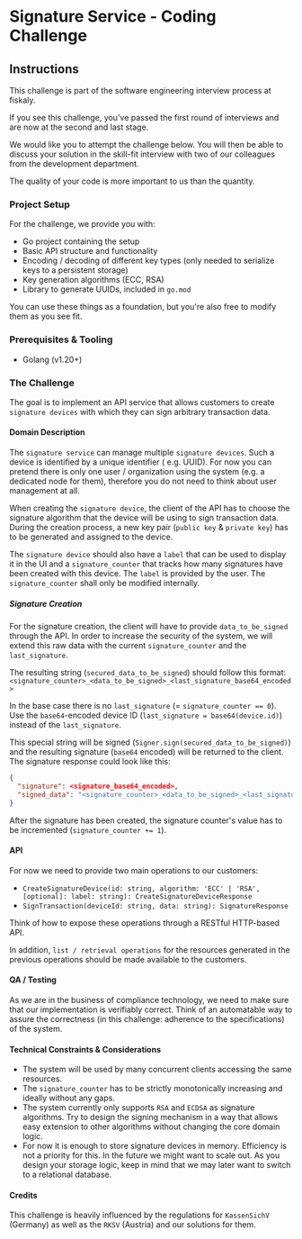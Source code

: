 # Signature Service - Coding Challenge

## Instructions

This challenge is part of the software engineering interview process at fiskaly.

If you see this challenge, you've passed the first round of interviews and are now at the second and last stage.

We would like you to attempt the challenge below. You will then be able to discuss your solution in the skill-fit
interview with two of our colleagues from the development department.

The quality of your code is more important to us than the quantity.

### Project Setup

For the challenge, we provide you with:

- Go project containing the setup
- Basic API structure and functionality
- Encoding / decoding of different key types (only needed to serialize keys to a persistent storage)
- Key generation algorithms (ECC, RSA)
- Library to generate UUIDs, included in `go.mod`

You can use these things as a foundation, but you're also free to modify them as you see fit.

### Prerequisites & Tooling

- Golang (v1.20+)

### The Challenge

The goal is to implement an API service that allows customers to create `signature devices` with which they can sign
arbitrary transaction data.

#### Domain Description

The `signature service` can manage multiple `signature devices`. Such a device is identified by a unique identifier (
e.g. UUID). For now you can pretend there is only one user / organization using the system (e.g. a dedicated node for
them), therefore you do not need to think about user management at all.

When creating the `signature device`, the client of the API has to choose the signature algorithm that the device will
be using to sign transaction data. During the creation process, a new key pair (`public key` & `private key`) has to be
generated and assigned to the device.

The `signature device` should also have a `label` that can be used to display it in the UI and a `signature_counter`
that tracks how many signatures have been created with this device. The `label` is provided by the user.
The `signature_counter` shall only be modified internally.

##### Signature Creation

For the signature creation, the client will have to provide `data_to_be_signed` through the API. In order to increase
the security of the system, we will extend this raw data with the current `signature_counter` and the `last_signature`.

The resulting string (`secured_data_to_be_signed`) should follow this
format: `<signature_counter>_<data_to_be_signed>_<last_signature_base64_encoded>`

In the base case there is no `last_signature` (= `signature_counter == 0`). Use the `base64`-encoded device
ID (`last_signature = base64(device.id)`) instead of the `last_signature`.

This special string will be signed (`Signer.sign(secured_data_to_be_signed)`) and the resulting signature (`base64`
encoded) will be returned to the client. The signature response could look like this:

```json
{
  "signature": <signature_base64_encoded>,
  "signed_data": "<signature_counter>_<data_to_be_signed>_<last_signature_base64_encoded>"
}
```

After the signature has been created, the signature counter's value has to be incremented (`signature_counter += 1`).

#### API

For now we need to provide two main operations to our customers:

- `CreateSignatureDevice(id: string, algorithm: 'ECC' | 'RSA', [optional]: label: string): CreateSignatureDeviceResponse`
- `SignTransaction(deviceId: string, data: string): SignatureResponse`

Think of how to expose these operations through a RESTful HTTP-based API.

In addition, `list / retrieval operations` for the resources generated in the previous operations should be made
available to the customers.

#### QA / Testing

As we are in the business of compliance technology, we need to make sure that our implementation is verifiably correct.
Think of an automatable way to assure the correctness (in this challenge: adherence to the specifications) of the
system.

#### Technical Constraints & Considerations

- The system will be used by many concurrent clients accessing the same resources.
- The `signature_counter` has to be strictly monotonically increasing and ideally without any gaps.
- The system currently only supports `RSA` and `ECDSA` as signature algorithms. Try to design the signing mechanism in a
  way that allows easy extension to other algorithms without changing the core domain logic.
- For now it is enough to store signature devices in memory. Efficiency is not a priority for this. In the future we
  might want to scale out. As you design your storage logic, keep in mind that we may later want to switch to a
  relational database.

#### Credits

This challenge is heavily influenced by the regulations for `KassenSichV` (Germany) as well as the `RKSV` (Austria) and
our solutions for them.
